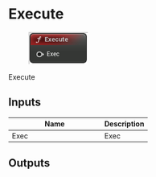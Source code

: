 # Execute

<div align="left" data-full-width="false">

<figure><img src="../../../.gitbook/assets/Execute.png" alt=""><figcaption></figcaption></figure>

</div>

Execute

## Inputs

<table><thead><tr><th width="170">Name</th><th>Description</th></tr></thead><tbody><tr><td>Exec</td><td>Exec</td></tr></tbody></table>

## Outputs
